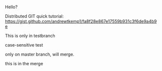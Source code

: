 Hello?

Distributed GIT quick tutorial:
https://gist.github.com/andrewtkemp1/fa8f28e867e17559b931c3f6de9a4b9e

This is only in testbranch

case-sensitive test

only on master branch, will merge.

this is in the merge